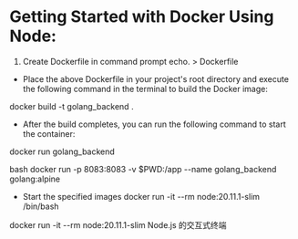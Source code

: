 # Getting Started with Docker Using Node:
1. Create Dockerfile in command prompt
echo. > Dockerfile

- Place the above Dockerfile in your project's root directory and execute the following command in the terminal to build the Docker image:

docker build -t golang_backend .

- After the build completes, you can run the following command to start the container:


docker run golang_backend

bash 
docker run -p 8083:8083 -v $PWD:/app --name golang_backend golang:alpine 


- Start the specified images
docker run -it --rm node:20.11.1-slim /bin/bash

docker run -it --rm node:20.11.1-slim Node.js 的交互式终端


